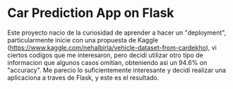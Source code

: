# Car Prediction App on Flask

Este proyecto nacio de la curiosidad de aprender a hacer un "deployment", particularmente inicie con una propuesta de Kaggle (https://www.kaggle.com/nehalbirla/vehicle-dataset-from-cardekho), vi ciertos codigos que me interesaron, pero decidí utilizar otro tipo de informacion que algunos casos omitian, obteniendo asi un 94.6% on "accuracy". Me parecio lo suficientemente interesante y decidi realizar una aplicaciona a traves de Flask, y este es el resultado.
